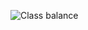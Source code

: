 ![Class balance](https://user-images.githubusercontent.com/59449626/140651094-fe5c9750-f008-4fdc-9176-3da2cefc2ea0.png)

